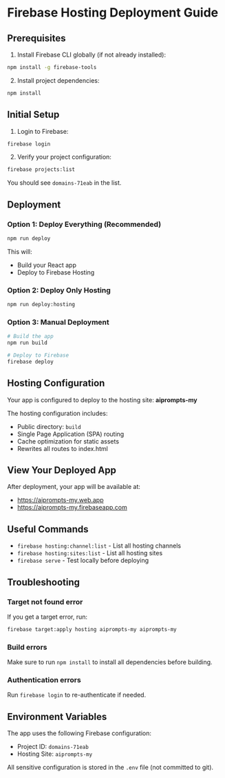 # Firebase Hosting Deployment Guide

## Prerequisites

1. Install Firebase CLI globally (if not already installed):
```bash
npm install -g firebase-tools
```

2. Install project dependencies:
```bash
npm install
```

## Initial Setup

1. Login to Firebase:
```bash
firebase login
```

2. Verify your project configuration:
```bash
firebase projects:list
```

You should see `domains-71eab` in the list.

## Deployment

### Option 1: Deploy Everything (Recommended)
```bash
npm run deploy
```

This will:
- Build your React app
- Deploy to Firebase Hosting

### Option 2: Deploy Only Hosting
```bash
npm run deploy:hosting
```

### Option 3: Manual Deployment
```bash
# Build the app
npm run build

# Deploy to Firebase
firebase deploy
```

## Hosting Configuration

Your app is configured to deploy to the hosting site: **aiprompts-my**

The hosting configuration includes:
- Public directory: `build`
- Single Page Application (SPA) routing
- Cache optimization for static assets
- Rewrites all routes to index.html

## View Your Deployed App

After deployment, your app will be available at:
- https://aiprompts-my.web.app
- https://aiprompts-my.firebaseapp.com

## Useful Commands

- `firebase hosting:channel:list` - List all hosting channels
- `firebase hosting:sites:list` - List all hosting sites
- `firebase serve` - Test locally before deploying

## Troubleshooting

### Target not found error
If you get a target error, run:
```bash
firebase target:apply hosting aiprompts-my aiprompts-my
```

### Build errors
Make sure to run `npm install` to install all dependencies before building.

### Authentication errors
Run `firebase login` to re-authenticate if needed.

## Environment Variables

The app uses the following Firebase configuration:
- Project ID: `domains-71eab`
- Hosting Site: `aiprompts-my`

All sensitive configuration is stored in the `.env` file (not committed to git).

